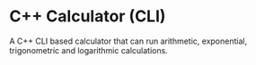 # C++ Calculator (CLI)
A C++ CLI based calculator that can run arithmetic, exponential, trigonometric and logarithmic calculations.
